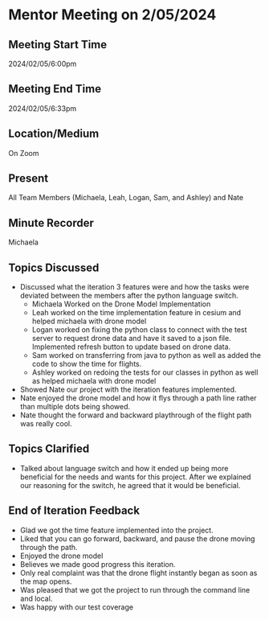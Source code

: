 # Mentor Meeting on 2/05/2024

## Meeting Start Time
2024/02/05/6:00pm

## Meeting End Time
2024/02/05/6:33pm

## Location/Medium
On Zoom

## Present
All Team Members (Michaela, Leah, Logan, Sam, and Ashley) and Nate

## Minute Recorder
Michaela

## Topics Discussed
- Discussed what the iteration 3 features were and how the tasks were deviated between the members after the python language switch.
  - Michaela Worked on the Drone Model Implementation
  - Leah worked on the time implementation feature in cesium and helped michaela with drone model
  - Logan worked on fixing the python class to connect with the test server to request drone data and have it saved to a json file. Implemented refresh button to update based on drone data.
  - Sam worked on transferring from java to python as well as added the code to show the time for flights.
  - Ashley worked on redoing the tests for our classes in python as well as helped michaela with drone model
- Showed Nate our project with the iteration features implemented.
- Nate enjoyed the drone model and how it flys through a path line rather than multiple dots being showed.
- Nate thought the forward and backward playthrough of the flight path was really cool.

## Topics Clarified
- Talked about language switch and how it ended up being more beneficial for the needs and wants for this project. After we explained our reasoning for the switch, he agreed that it would be beneficial.

 ## End of Iteration Feedback
- Glad we got the time feature implemented into the project.
- Liked that you can go forward, backward, and pause the drone moving through the path.
- Enjoyed the drone model
- Believes we made good progress this iteration.
- Only real complaint was that the drone flight instantly began as soon as the map opens.
- Was pleased that we got the project to run through the command line and local.
- Was happy with our test coverage
